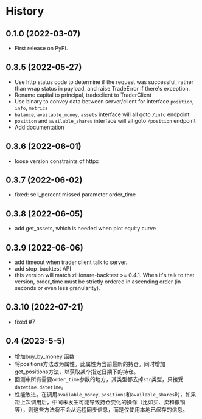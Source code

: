 # History

## 0.1.0 (2022-03-07)

* First release on PyPI.

## 0.3.5 (2022-05-27)
* Use http status code to determine if the request was successful, rather than wrap status in payload, and raise TradeError if there's exception.
* Rename capital to principal, tradeclient to TraderClient
* Use binary to convey data between server/client for interface `position`, `info`, `metrics`
* `balance`, `available_money`, `assets` interface will all goto `/info` endpoint
* `position` and `available_shares` interface will all goto `/position` endpoint
* Add documentation

## 0.3.6 (2022-06-01)
* loose version constraints of httpx
## 0.3.7 (2022-06-02)
* fixed: sell_percent missed parameter order_time

## 0.3.8 (2022-06-05)
* add get_assets, which is needed when plot equity curve

## 0.3.9 (2022-06-06)
* add timeout when trader client talk to server.
* add stop_backtest API
* this version will match zillionare-backtest >= 0.4.1. When it's talk to that version, order_time must be strictly ordered in ascending order (in seconds or even less granularity).

## 0.3.10 (2022-07-21)
* fixed #7

## 0.4 (2023-5-5)
* 增加buy_by_money 函数
* 将positions方法改为属性。此属性为当前最新的持仓。同时增加get_positions方法，以获取某个指定日期下的持仓。
* 回测中所有需要`order_time`参数的地方，其类型都去掉`str`类型，只接受`datetime.datetime`。
* 性能改进。在调用`available_money`, `positions`和`available_shares`时，如果距上次调用后，中间未发生可能导致持仓变化的操作（比如买、卖和撤销等），则这些方法将不会从远程同步信息，而是仅使用本地已保存的信息。

